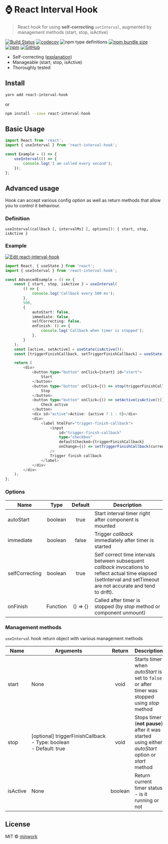 # :watch: React Interval Hook

> React hook for using **self-correcting** `setInterval`, augmented by management methods (start, stop, isActive)

[![Build Status](https://travis-ci.org/minwork/react-interval-hook.svg?branch=master)](https://travis-ci.org/minwork/react-interval-hook)
[![codecov](https://codecov.io/gh/minwork/react-interval-hook/branch/master/graph/badge.svg)](https://codecov.io/gh/minwork/react-interval-hook)
![npm type definitions](https://img.shields.io/npm/types/react-interval-hook)
[![npm bundle size](https://img.shields.io/bundlephobia/minzip/react-interval-hook)](https://bundlephobia.com/result?p=react-interval-hook)
[![npm](https://img.shields.io/npm/v/react-interval-hook)](https://www.npmjs.com/package/react-interval-hook)
[![GitHub](https://img.shields.io/github/license/minwork/react-interval-hook)](https://github.com/minwork/react-interval-hook/blob/master/LICENSE)

-   Self-correcting ([explanation](https://stackoverflow.com/a/29972322/10322539))
-   Manageable (start, stop, isActive)
-   Thoroughly tested

## Install

```bash
yarn add react-interval-hook
```

or

```bash
npm install --save react-interval-hook
```

## Basic Usage

```typescript jsx
import React from 'react';
import { useInterval } from 'react-interval-hook';

const Example = () => {
    useInterval(() => {
        console.log('I am called every second');
    });
};
```

## Advanced usage

Hook can accept various config option as well as return methods that allow you to control it behaviour.

### Definition

```
useInterval(callback [, intervalMs] [, options]): { start, stop, isActive }
```

### Example

[![Edit react-interval-hook](https://codesandbox.io/static/img/play-codesandbox.svg)](https://codesandbox.io/s/react-interval-hook-bi0kx?fontsize=14&hidenavigation=1&theme=dark)

```typescript jsx
import React, { useState } from 'react';
import { useInterval } from 'react-interval-hook';

const AdvancedExample = () => {
    const { start, stop, isActive } = useInterval(
        () => {
            console.log('Callback every 500 ms');
        },
        500,
        {
            autoStart: false,
            immediate: false,
            selfCorrecting: false,
            onFinish: () => {
                console.log('Callback when timer is stopped');
            },
        }
    );
    const [active, setActive] = useState(isActive());
    const [triggerFinishCallback, setTriggerFinishCallback] = useState(true);

    return (
        <div>
            <button type="button" onClick={start} id="start">
                Start
            </button>
            <button type="button" onClick={() => stop(triggerFinishCallback)} id="stop">
                Stop
            </button>
            <button type="button" onClick={() => setActive(isActive())} id="checkActive">
                Check active
            </button>
            <div id="active">Active: {active ? 1 : 0}</div>
            <div>
                <label htmlFor="trigger-finish-callback">
                    <input
                        id="trigger-finish-callback"
                        type="checkbox"
                        defaultChecked={triggerFinishCallback}
                        onChange={() => setTriggerFinishCallback(current => !current)}
                    />
                    Trigger finish callback
                </label>
            </div>
        </div>
    );
};
```

### Options

| Name        |   Type   | Default  | Description                                                                                                                                                           |
| ----------- | :------: | :------: | --------------------------------------------------------------------------------------------------------------------------------------------------------------------- |
| autoStart   | boolean  |   true   | Start interval timer right after component is mounted                                                                                                                 |
| immediate   | boolean  |  false   | Trigger _callback_ immediately after timer is started                                                                                                                 |
| selfCorrecting | boolean  |   true   | Self correct time intervals between subsequent _callback_ invocations to reflect actual time elapsed (setInterval and setTimeout are not accurate and tend to drift). |
| onFinish    | Function | () => {} | Called after timer is stopped (by _stop_ method or component unmount)                                                                                                 |

### Management methods

`useInterval` hook return object with various management methods

| Name     | Arguments                                                                     | Return  | Description                                                                                        |
| -------- | ----------------------------------------------------------------------------- | :-----: | -------------------------------------------------------------------------------------------------- |
| start    | None                                                                          |  void   | Starts timer when _autoStart_ is set to `false` or after timer was stopped using _stop_ method     |
| stop     | [optional]&nbsp;triggerFinishCallback<br/>- Type: boolean<br/>- Default: true |  void   | Stops timer (**not pause**) after it was started using either _autoStart_ option or _start_ method |
| isActive | None                                                                          | boolean | Return current timer status - is it running or not                                                 |

## License

MIT © [minwork](https://github.com/minwork)
